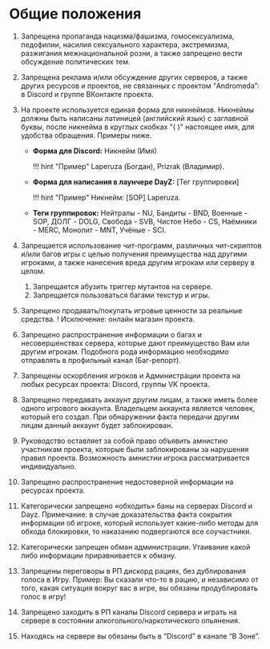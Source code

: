 # Общие положения

1.  Запрещена пропаганда нацизма/фашизма, гомосексуализма, педофилии, насилия сексуального характера, экстремизма, разжигания межнациональной розни, а также запрещено вести обсуждение политических тем.
2.  Запрещена реклама и/или обсуждение других серверов, а также других ресурсов и проектов, не связанных с проектом “Andromeda”: в Discord и группе ВКонтакте проекта.
3.  На проекте используется единая форма для никнеймов. Никнеймы должны быть написаны латиницей (английский язык) с заглавной буквы, после никнейма в круглых скобках "( )" настоящее имя, для удобства обращения. Примеры ниже. 
    - **Форма для Discord:** Никнейм (Имя)

        !!! hint "Пример"
            Laperuza (Богдан), Prizrak (Владимир).

    - **Форма для написания в лаунчере DayZ:** \[Тег группировки\]

        !!! hint "Пример"
            Никнейм: \[SOP\] Laperuza.

    - **Теги группировок:**
        Нейтралы - NU, Бандиты - BND, Военные - SOP, ДОЛГ - DOLG, Свобода - SVB, Чистое Небо - CS, Наёмники - MERC, Монолит - MNT, Учёные - SCI. 

4.  Запрещается использование чит-программ, различных чит-скриптов и/или багов игры с целью получения преимущества над другими игроками, а также нанесения вреда другим игрокам или серверу в целом.
    1.  Запрещается абузить триггер мутантов на сервере.
    2.  Запрещается пользоваться багами текстур и игры.
5.  Запрещено продавать/покупать игровые ценности за реальные средства.
! Исключение: онлайн магазин проекта.
6.  Запрещено распространение информации о багах и несовершенствах сервера, которые дают преимущество Вам или другим игрокам. Подобного рода информацию необходимо отправлять в профильный канал (Баг-репорт).
7.  Запрещены оскорбления игроков и Администрации проекта на любых ресурсах проекта: Discord, группы VK проекта. 
8.  Запрещено передавать аккаунт другим лицам, а также иметь более одного игрового аккаунта. Владельцем аккаунта является человек, который его создал. При обнаружении факта передачи другим лицам данный аккаунт будет заблокирован.
9.  Руководство оставляет за собой право объявить амнистию участникам проекта, которые были заблокированы за нарушения правил проекта. Возможность амнистии игрока рассматривается индивидуально.
10.  Запрещено распространение недостоверной информации на ресурсах проекта.
11.  Категорически запрещено «обходить» баны на серверах Discord и Dayz.
Примечание: в случае доказательства факта сокрытия информации об игроке, который использует какие-либо методы  для обхода блокировки, то наказанию подвергаются все соучастники.
12.  Категорически запрещен обман администрации. Утаивание какой либо информации приравнивается к обману.
13.  Запрещены переговоры в РП дискорд рациях, без дублирования голоса в Игру.
Пример: Вы сказали что-то в рацию, и независимо от того, какая ситуация вокруг вас в игре, вы обязаны продублировать голос в игру!
14.  Запрещено заходить в РП каналы Discord сервера и играть на сервере в состоянии алкогольного/наркотического опьянения.
15. Находясь на сервере вы обязаны быть в “Discord” в канале “В Зоне”.